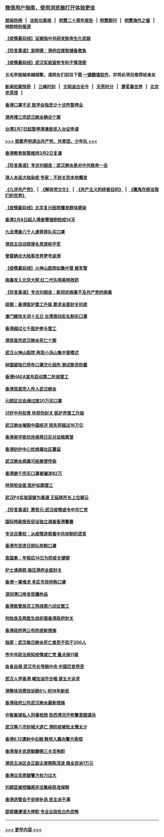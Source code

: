 ### [微信用户指南，使用浏览器打开体验更佳](https://github.com/gfw-breaker/banned-news1/blob/master/indexes/wechat-guide.md?t=0)
#### [禁闻热榜](热点新闻.md?t=0)  &nbsp;&nbsp;|&nbsp;&nbsp; [法轮功真相](https://github.com/gfw-breaker/truth/blob/master/README.md?t=0) &nbsp;&nbsp;|&nbsp;&nbsp; [明慧二十周年报告](https://github.com/gfw-breaker/mh-reports/blob/master/README.md?t=0) &nbsp;&nbsp;|&nbsp;&nbsp;[明慧期刊](https://github.com/gfw-breaker/mh-qikan) &nbsp;&nbsp;|&nbsp;&nbsp; [明慧海外之窗](https://github.com/gfw-breaker/mh-news/blob/master/README.md?t=0) &nbsp;&nbsp;|&nbsp;&nbsp; [神韵特别报道](https://github.com/gfw-breaker/mh-news/blob/master/shenyun.md?t=0)
#### [【疫情最前线】证据指中共研发致命生化武器](../pages/nsc415/n11853087.md?t=02081844) 
#### [【珍言真语】吴明德：港府应提取储备救急](../pages/nsc415/n11852734.md?t=02081844) 
#### [【疫情最前线】武汉实验室抢专利不慎泄密](../pages/nsc415/n11850310.md?t=02081844) 
#### 五毛举报越来越频繁，请网友们前往下载 [一键翻墙软件](https://github.com/gfw-breaker/ssr-accounts)，并将此项目推荐给亲友
#### [新闻拍案惊奇](https://github.com/gfw-breaker/banned-news1/blob/master/pages/link4.md) &nbsp;&nbsp;|&nbsp;&nbsp; [江峰时刻](https://github.com/gfw-breaker/banned-news1/blob/master/pages/link4.md) &nbsp;&nbsp;|&nbsp;&nbsp; [文昭谈古论今](https://github.com/gfw-breaker/banned-news1/blob/master/pages/link4.md) &nbsp;&nbsp;|&nbsp;&nbsp; [天亮时分](https://github.com/gfw-breaker/banned-news1/blob/master/pages/link4.md) &nbsp;&nbsp;|&nbsp;&nbsp; [萧茗看世界](https://github.com/gfw-breaker/banned-news1/blob/master/pages/link4.md) &nbsp;&nbsp;|&nbsp;&nbsp; [北京老茶馆](https://github.com/gfw-breaker/banned-news1/blob/master/pages/link4.md) &nbsp;&nbsp;|&nbsp;&nbsp; 
#### [香港口罩不足 医学会指至少十诊所暂停业](../pages/nsc415/n11850301.md?t=02081844) 
#### [港再增三宗武汉肺炎确诊个案](../pages/nsc415/n11850328.md?t=02081844) 
#### [台湾2月7日起暂停港澳居民入台证申请](../pages/nsc415/n11850304.md?t=02081844) 
#### [>>> 我要声明退出共产党、共青团、少年队 <<<](https://github.com/begood0513/goodnews/blob/master/quit/letter.md) 
#### [香港教育局暂维持3月2日复课](../pages/nsc415/n11850260.md?t=02081844) 
#### [【珍言真语】专访刘细良：武汉肺炎是对中共致命一击](../pages/nsc415/n11849934.md?t=02081844) 
#### [港人未返大陆染疫 专家：不封关恐本地爆发](../pages/nsc415/n11848021.md?t=02081844) 
#### [《九评共产党》](https://github.com/begood0513/9ping.md/blob/master/README.md) &nbsp;|&nbsp; [《解体党文化》](../../../../jtdwh.md/blob/master/README.md)  &nbsp;|&nbsp; [《共产主义的终极目的》](../../../../gczydzjmd.md/blob/master/README.md) &nbsp;|&nbsp; [《魔鬼在统治我们的世界》](../../../../mgztzwmdsj.md/blob/master/README.md) 
#### [【疫情最前线】北京复兴医院爆发群体感染](../pages/nsc415/n11847626.md?t=02081844) 
#### [香港2月8日起入境者需强制检疫14天](../pages/nsc415/n11847658.md?t=02081844) 
#### [九龙湾逾八千人通宵排队买口罩](../pages/nsc415/n11847647.md?t=02081844) 
#### [港民主运动获提名竞逐和平奖](../pages/nsc415/n11847633.md?t=02081844) 
#### [曾载确诊大陆客世界梦号返港](../pages/nsc415/n11847608.md?t=02081844) 
#### [【疫情最前线】火神山医院如集中营 被军管](../pages/nsc415/n11847524.md?t=02081844) 
#### [病毒攻入北京大院 红二代先用美特效药](../pages/nsc415/n11847427.md?t=02081844) 
#### [【珍言真语】专访刘细良：新冠状病毒不及共产党的病毒](../pages/nsc415/n11847164.md?t=02081844) 
#### [组图：香港医护罢工升级 要求全面封关抗疫](../pages/nsc415/n11844107.md?t=02081844) 
#### [澳门赌场关闭十五日 台湾周四实名制买口罩](../pages/nsc415/n11845083.md?t=02081844) 
#### [香港超过七千医护参与罢工](../pages/nsc415/n11845051.md?t=02081844) 
#### [港现首宗武汉肺炎死亡个案](../pages/nsc415/n11844998.md?t=02081844) 
#### [武汉火神山医院 再现小汤山集中营模式](../pages/nsc415/n11844763.md?t=02081844) 
#### [钟国斌指已将布口罩交化验所 测试能否防菌](../pages/nsc415/n11842783.md?t=02081844) 
#### [香港HAEA宣布启动第二阶段罢工](../pages/nsc415/n11842723.md?t=02081844) 
#### [香港现首宗人传人武汉肺炎](../pages/nsc415/n11842766.md?t=02081844) 
#### [元朗区议会通过拨20万买口罩](../pages/nsc415/n11842754.md?t=02081844) 
#### [讨好中共权贵 林郑伪封关 医护界罢工升级](../pages/nsc415/n11842359.md?t=02081844) 
#### [武汉肺炎摧毁中国经济 损失将超过16万亿](../pages/nsc415/n11839723.md?t=02081844) 
#### [香港美孚街坊连续两日反对设隔离营](../pages/nsc415/n11839962.md?t=02081844) 
#### [香港防护中心忧病毒社区蔓延](../pages/nsc415/n11839933.md?t=02081844) 
#### [武汉肺炎病毒可经粪便传染](../pages/nsc415/n11839939.md?t=02081844) 
#### [香港逾千宗买口罩被骗涉82万](../pages/nsc415/n11839914.md?t=02081844) 
#### [林郑拒会面 医护如期罢工](../pages/nsc415/n11839892.md?t=02081844) 
#### [武汉P4实验室疑为毒源 王延轶所长上位疑云](../pages/nsc415/n11835543.md?t=02081844) 
#### [【珍言真语】萧若元:武汉疫情或令中共亡党](../pages/nsc415/n11829394.md?t=02081844) 
#### [国际特赦报告促设独立调查香港警暴](../pages/nsc415/n11833845.md?t=02081844) 
#### [专访吕秉权：从疫情造假看中共体制的谎言](../pages/nsc415/n11833813.md?t=02081844) 
#### [香港市民连日排队抢购口罩](../pages/nsc415/n11833794.md?t=02081844) 
#### [袁国勇：年假后14日为防疫关键期](../pages/nsc415/n11831088.md?t=02081844) 
#### [护士请病假 施压港府全面封关](../pages/nsc415/n11831030.md?t=02081844) 
#### [香港一罩难求 多区市民抢购口罩](../pages/nsc415/n11831002.md?t=02081844) 
#### [深圳湾口岸发现爆炸品](../pages/nsc415/n11828802.md?t=02081844) 
#### [香港医管局员工阵线周六动议罢工](../pages/nsc415/n11828762.md?t=02081844) 
#### [何柏良及两医生组织倡香港政府封关](../pages/nsc415/n11828749.md?t=02081844) 
#### [香港政府再公布防疫新措施](../pages/nsc415/n11828716.md?t=02081844) 
#### [独家：武汉每日肺炎死亡者恐不低于200人](../pages/nsc415/n11828240.md?t=02081844) 
#### [传中共政治局知疫情或亡党 重点保11城](../pages/nsc415/n11828145.md?t=02081844) 
#### [各省自保 武汉市长甩锅中央 中国巨变将至](../pages/nsc415/n11828021.md?t=02081844) 
#### [武汉人学香港 喊加油齐合唱 提五大诉求](../pages/nsc415/n11827046.md?t=02081844) 
#### [港整体消费投诉跌6% 创18年新低](../pages/nsc415/n11817280.md?t=02081844) 
#### [香港政府公布武汉肺炎最新措施](../pages/nsc415/n11817152.md?t=02081844) 
#### [许智峯提私人刑事检控 告西湾河开枪警意图谋杀](../pages/nsc415/n11817132.md?t=02081844) 
#### [武汉等八市封城大逃亡 港防疫被批太慢太少](../pages/nsc415/n11817058.md?t=02081844) 
#### [香港6.12遭射中右眼 教师入禀向警方索偿](../pages/nsc415/n11814678.md?t=02081844) 
#### [香港海关巡逻艇翻侧三关员殉职](../pages/nsc415/n11814604.md?t=02081844) 
#### [港民主派区会正副主席晤陈茂波 倡全民派1万元](../pages/nsc415/n11814582.md?t=02081844) 
#### [香港议员质疑警方权力过大](../pages/nsc415/n11814560.md?t=02081844) 
#### [刘颕匡被控煽惑非法集结获准保释](../pages/nsc415/n11811727.md?t=02081844) 
#### [香港选管会不安排补选 民主派不满](../pages/nsc415/n11811691.md?t=02081844) 
#### [邵家臻遭浸大停职 专业议政批白色恐怖](../pages/nsc415/n11811670.md?t=02081844) 

----
#### [ >>> 更早内容 <<< ](../indexes/nsc415-earlier.md)
